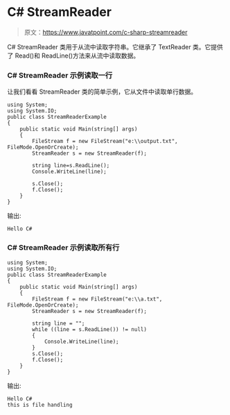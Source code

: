 # C# StreamReader

> 原文：<https://www.javatpoint.com/c-sharp-streamreader>

C# StreamReader 类用于从流中读取字符串。它继承了 TextReader 类。它提供了 Read()和 ReadLine()方法来从流中读取数据。

### C# StreamReader 示例读取一行

让我们看看 StreamReader 类的简单示例，它从文件中读取单行数据。

```
using System;
using System.IO;
public class StreamReaderExample
{
    public static void Main(string[] args)
    {
        FileStream f = new FileStream("e:\\output.txt", FileMode.OpenOrCreate);
        StreamReader s = new StreamReader(f);

        string line=s.ReadLine();
        Console.WriteLine(line);

        s.Close();
        f.Close();
    }
}

```

输出:

```
Hello C#

```

### C# StreamReader 示例读取所有行

```
using System;
using System.IO;
public class StreamReaderExample
{
    public static void Main(string[] args)
    {
        FileStream f = new FileStream("e:\\a.txt", FileMode.OpenOrCreate);
        StreamReader s = new StreamReader(f);

        string line = "";
        while ((line = s.ReadLine()) != null)
        {
            Console.WriteLine(line);
        }
        s.Close();
        f.Close();
    }
}

```

输出:

```
Hello C#
this is file handling

```